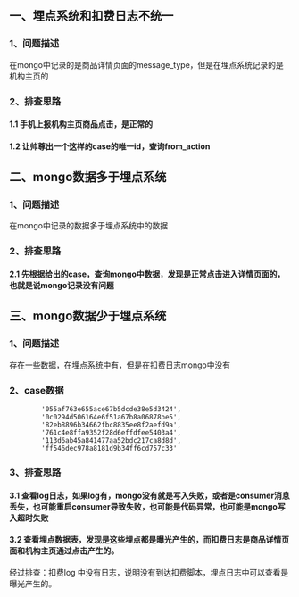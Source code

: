 ## 一、埋点系统和扣费日志不统一
### 1、问题描述
在mongo中记录的是商品详情页面的message_type，但是在埋点系统记录的是机构主页的
### 2、排查思路
#### 1.1 手机上报机构主页商品点击，是正常的

#### 1.2 让帅尊出一个这样的case的唯一id，查询from_action

## 二、mongo数据多于埋点系统
### 1、问题描述
在mongo中记录的数据多于埋点系统中的数据
### 2、排查思路
#### 2.1 先根据给出的case，查询mongo中数据，发现是正常点击进入详情页面的，也就是说mongo记录没有问题


## 三、mongo数据少于埋点系统
### 1、问题描述
存在一些数据，在埋点系统中有，但是在扣费日志mongo中没有
### 2、case数据
```
        '055af763e655ace67b5dcde38e5d3424',
        '0c0294d506164e6f51a67b8a06878be5',
        '82eb8896b34662fbc8835ee8f2aefd9a',
        '761c4e8ffa9352f28d6effdfee5403a4',
        '113d6ab45a841477aa52bdc217ca8d8d',
        'ff546dec978a8181d9b34ff6cd757c33'
```

### 3、排查思路
#### 3.1 查看log日志，如果log有，mongo没有就是写入失败，或者是consumer消息丢失，也可能重启consumer导致失败，也可能是代码异常，也可能是mongo写入超时失败
#### 3.2 查看埋点数据表，发现是这些埋点都是曝光产生的，而扣费日志是商品详情页面和机构主页通过点击产生的。
经过排查：扣费log 中没有日志，说明没有到达扣费脚本，埋点日志中可以查看是曝光产生的。
